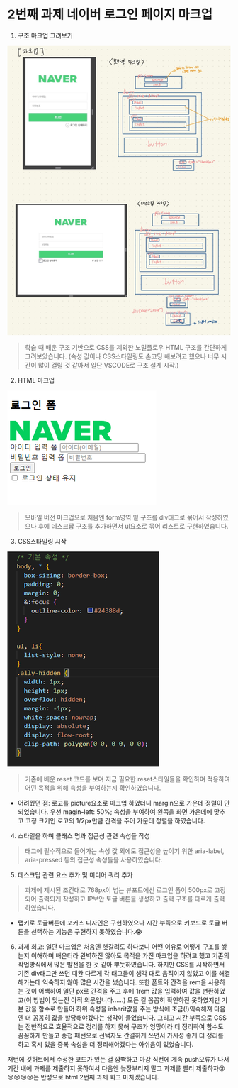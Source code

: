 2번째 과제 네이버 로그인 페이지 마크업
===================================

1. 구조 마크업 그려보기

![alt text](image.png)

> 학습 때 배운 구조 기반으로 CSS를 제외한 노멀플로우 HTML 구조를 간단하게 그려보았습니다. (속성 값이나 CSS스타일링도 손코딩 해보려고 했으나 너무 시간이 많이 걸릴 것 같아서 일단 VSCODE로 구조 설계 시작.)

2. HTML 마크업

![alt text](image-1.png)
> 모바일 버전 마크업으로 처음엔 form영역 밑 구조를 div태그로 묶어서 작성하였으나 후에 데스크탑 구조를 추가하면서 ul요소로 묶어 리스트로 구현하였습니다. 

3. CSS스타일링 시작

![alt text](image-2.png)
> 기존에 배운 reset 코드를 보며 지금 필요한 reset스타일들을 확인하며 적용하여 어떤 목적을 위해 속성을 부여하는지 확인하였습니다.

- 어려웠던 점: 로고를 picture요소로 마크업 하였더니 margin으로 가운데 정렬이 안되었습니다. 우선 magin-left: 50%; 속성을 부여하여 왼쪽을 화면 가운데에 맞추고 고정 크기인 로고의 1/2px만큼 간격을 주어 가운데 정렬을 하였습니다. 

4. 스타일을 하며 클래스 명과 접근성 관련 속성들 작성
> 태그에 필수적으로 들어가는 속성 값 외에도 접근성을 높이기 위한 aria-label, aria-pressed 등의 접근성 속성들을 사용하였습니다. 

5. 데스크탑 관련 요소 추가 및 미디어 쿼리 추가
> 과제에 제시된 조건대로 768px이 넘는 뷰포트에선 로그인 폼이 500px로 고정되어 출력되게 작성하고 IP보안 토글 버튼을 생성하고 출력 구조를 다르게 출력하였습니다. 

- 탭키로 토글버튼에 포커스 디자인은 구현하였으나 시간 부족으로 키보드로 토글 버튼을 선택하는 기능은 구현하지 못하였습니다.😭

6. 과제 회고: 일단 마크업은 처음엔 헷갈려도 하다보니 어떤 이유로 어떻게 구조를 쌓는지 이해하며 배운터라 완벽하진 않아도 목적을 가진 마크업을 하려고 했고 기존의 작업방식에서 많은 발전을 한 것 같아 뿌듯하였습니다. 하지만 CSS를 시작하면서 기존 div태그만 쓰던 때완 다르게 각 태그들이 생각 대로 움직이지 않았고 이를 해결해가는데 익숙하지 않아 많은 시간을 썼습니다. 또한 폰트와 간격을 rem을 사용하는 것이 어색하여 일단 px로 간격을 주고 후에 1rem 값을 입력하여 값을 변환하였고(이 방법이 맞는진 아직 의문입니다......) 모든 걸 꼼꼼히 확인하진 못하였지만 기본 값을 함수로 만들어 하위 속성을 inherit값을 주는 방식에 조금(!)익숙해져 다음엔 더 꼼꼼히 값을 할당해야겠다는 생각이 들었습니다.
그리고 시간 부족으로 CSS는 전반적으로 효율적으로 정리를 하지 못해 구조가 엉망이라 더 정리하여 함수도 꼼꼼하게 만들고 중첩 패턴으로 선택자도 간결하게 쓰면서 가시성 좋게 더 정리를 하고 혹시 있을 중복 속성을 더 정리해야겠다는 아쉬움이 있었습니다. 

저번에 깃허브에서 수정한 코드가 있는 걸 깜빡하고 마감 직전에 계속 push오류가 나서 기간 내에 과제를 제출하지 못하여서 다음엔 늦장부리지 말고 과제를 빨리 제출하자😢😢😢😢😢는 반성으로 html 2번째 과제 회고 마치겠습니다. 